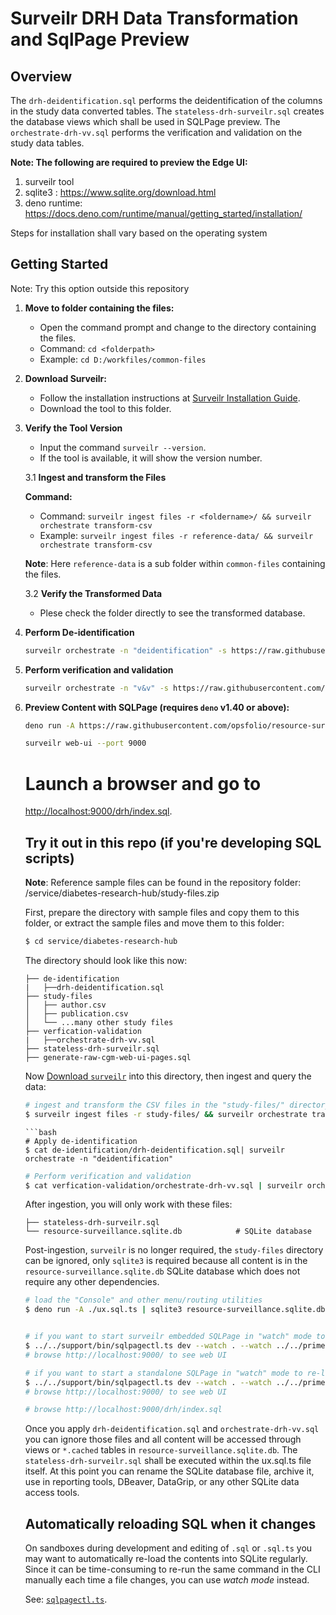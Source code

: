 # Surveilr DRH Data Transformation and SqlPage Preview

## Overview

The `drh-deidentification.sql` performs the deidentification of the columns in
the study data converted tables. The `stateless-drh-surveilr.sql` creates the
database views which shall be used in SQLPage preview. The
`orchestrate-drh-vv.sql` performs the verification and validation on the study
data tables.

**Note: The following are required to preview the Edge UI:**

1. surveilr tool
2. sqlite3 : https://www.sqlite.org/download.html
3. deno runtime:
   https://docs.deno.com/runtime/manual/getting_started/installation/

Steps for installation shall vary based on the operating system

## Getting Started

Note: Try this option outside this repository

1. **Move to folder containing the files:**

   - Open the command prompt and change to the directory containing the files.
   - Command: `cd <folderpath>`
   - Example: `cd D:/workfiles/common-files`

2. **Download Surveilr:**

   - Follow the installation instructions at
     [Surveilr Installation Guide](https://docs.opsfolio.com/surveilr/how-to/installation-guide).
   - Download the tool to this folder.

3. **Verify the Tool Version**

   - Input the command `surveilr --version`.
   - If the tool is available, it will show the version number.

   3.1 **Ingest and transform the Files**

   **Command:**

   - Command:
     `surveilr ingest files -r <foldername>/ && surveilr orchestrate transform-csv`
   - Example:
     `surveilr ingest files -r reference-data/ && surveilr orchestrate transform-csv`

   **Note**: Here `reference-data` is a sub folder within `common-files`
   containing the files.

   3.2 **Verify the Transformed Data**

   - Plese check the folder directly to see the transformed database.

4. **Perform De-identification**

   ```bash
   surveilr orchestrate -n "deidentification" -s https://raw.githubusercontent.com/opsfolio/resource-surveillance-commons/main/service/diabetes-research-hub/de-identification/drh-deidentification.sql
   ```

5. **Perform verification and validation**

   ```bash
   surveilr orchestrate -n "v&v" -s https://raw.githubusercontent.com/opsfolio/resource-surveillance-commons/main/service/diabetes-research-hub/verfication-validation/orchestrate-drh-vv.sql
   ```

6. **Preview Content with SQLPage (requires `deno` v1.40 or above):**

   ```bash
   deno run -A https://raw.githubusercontent.com/opsfolio/resource-surveillance-commons/main/service/diabetes-research-hub/ux.sql.ts | sqlite3 resource-surveillance.sqlite.db
   ```
   ```bash
   surveilr web-ui --port 9000
   ```
   # Launch a browser and go to
   [http://localhost:9000/drh/index.sql](http://localhost:9000/drh/index.sql).

   ## Try it out in this repo (if you're developing SQL scripts)

   **Note**: Reference sample files can be found in the repository folder:
   /service/diabetes-research-hub/study-files.zip

   First, prepare the directory with sample files and copy them to this folder,
   or extract the sample files and move them to this folder:

   ```bash
   $ cd service/diabetes-research-hub
   ```

   The directory should look like this now:

   ```
   ├── de-identification
   |   ├──drh-deidentification.sql
   ├── study-files
   │   ├── author.csv
   │   ├── publication.csv
   │   └── ...many other study files    
   ├── verfication-validation
   |   ├──orchestrate-drh-vv.sql
   ├── stateless-drh-surveilr.sql
   ├── generate-raw-cgm-web-ui-pages.sql
   ```

   Now
   [Download `surveilr`](https://docs.opsfolio.com/surveilr/how-to/installation-guide/)
   into this directory, then ingest and query the data:

   ```bash
   # ingest and transform the CSV files in the "study-files/" directory, creating resource-surveillance.sqlite.db
   $ surveilr ingest files -r study-files/ && surveilr orchestrate transform-csv
   ```

   ````
   ```bash
   # Apply de-identification
   $ cat de-identification/drh-deidentification.sql| surveilr orchestrate -n "deidentification"
   ````

   ```bash
   # Perform verification and validation
   $ cat verfication-validation/orchestrate-drh-vv.sql | surveilr orchestrate -n "v&v"
   ```
   After ingestion, you will only work with these files:

   ```
   ├── stateless-drh-surveilr.sql    
   └── resource-surveillance.sqlite.db            # SQLite database
   ```

   Post-ingestion, `surveilr` is no longer required, the `study-files` directory
   can be ignored, only `sqlite3` is required because all content is in the
   `resource-surveillance.sqlite.db` SQLite database which does not require any
   other dependencies.

   ```bash
   # load the "Console" and other menu/routing utilities   
   $ deno run -A ./ux.sql.ts | sqlite3 resource-surveillance.sqlite.db


   # if you want to start surveilr embedded SQLPage in "watch" mode to re-load files automatically
   $ ../../support/bin/sqlpagectl.ts dev --watch . --watch ../../prime
   # browse http://localhost:9000/ to see web UI

   # if you want to start a standalone SQLPage in "watch" mode to re-load files automatically
   $ ../../support/bin/sqlpagectl.ts dev --watch . --watch ../../prime --standalone
   # browse http://localhost:9000/ to see web UI

   # browse http://localhost:9000/drh/index.sql
   ```

   Once you apply `drh-deidentification.sql` and `orchestrate-drh-vv.sql` you
   can ignore those files and all content will be accessed through views or
   `*.cached` tables in `resource-surveillance.sqlite.db`. The
   `stateless-drh-surveilr.sql` shall be executed within the ux.sql.ts file
   itself. At this point you can rename the SQLite database file, archive it,
   use in reporting tools, DBeaver, DataGrip, or any other SQLite data access
   tools.

   ## Automatically reloading SQL when it changes

   On sandboxes during development and editing of `.sql` or `.sql.ts` you may
   want to automatically re-load the contents into SQLite regularly. Since it
   can be time-consuming to re-run the same command in the CLI manually each
   time a file changes, you can use _watch mode_ instead.

   See: [`sqlpagectl.ts`](../../support/bin/sqlpagectl.ts).
